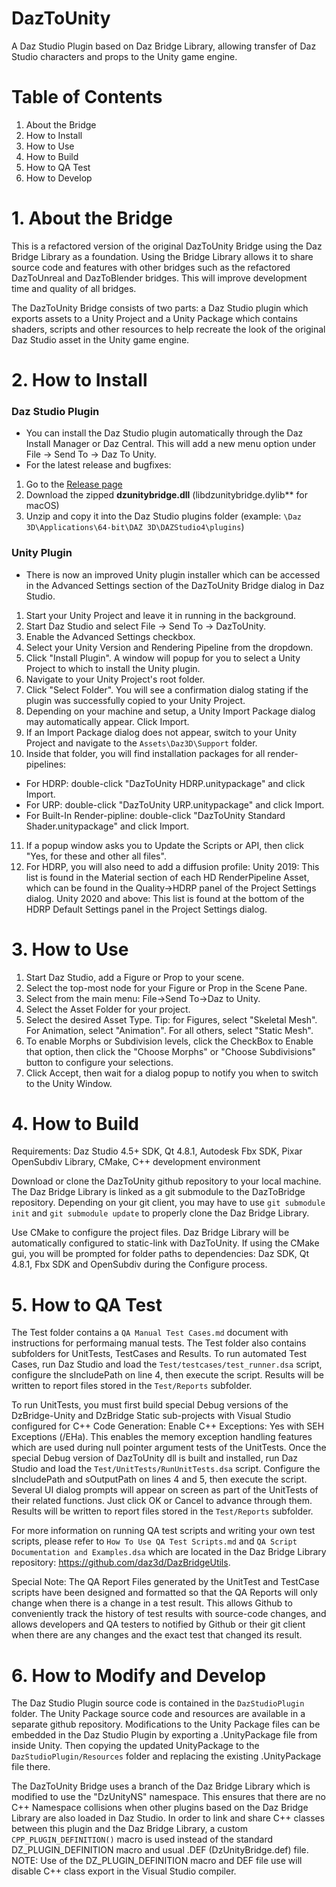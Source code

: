 # DazToUnity
A Daz Studio Plugin based on Daz Bridge Library, allowing transfer of Daz Studio characters and props to the Unity game engine.

# Table of Contents
1. About the Bridge
2. How to Install
3. How to Use
4. How to Build
5. How to QA Test
6. How to Develop


# 1. About the Bridge
This is a refactored version of the original DazToUnity Bridge using the Daz Bridge Library as a foundation. Using the Bridge Library allows it to share source code and features with other bridges such as the refactored DazToUnreal and DazToBlender bridges. This will improve development time and quality of all bridges.

The DazToUnity Bridge consists of two parts: a Daz Studio plugin which exports assets to a Unity Project and a Unity Package which contains shaders, scripts and other resources to help recreate the look of the original Daz Studio asset in the Unity game engine.


# 2. How to Install
### Daz Studio Plugin ###
- You can install the Daz Studio plugin automatically through the Daz Install Manager or Daz Central.  This will add a new menu option under File -> Send To -> Daz To Unity.
- For the latest release and bugfixes:
1. Go to the [Release page](https://github.com/daz3d/DazToUnity/releases)
2. Download the zipped **dzunitybridge.dll** (libdzunitybridge.dylib** for macOS)
3. Unzip and copy it into the Daz Studio plugins folder (example: `\Daz 3D\Applications\64-bit\DAZ 3D\DAZStudio4\plugins`)


### Unity Plugin ###
- There is now an improved Unity plugin installer which can be accessed in the Advanced Settings section of the DazToUnity Bridge dialog in Daz Studio.
1. Start your Unity Project and leave it in running in the background.
2. Start Daz Studio and select File -> Send To -> DazToUnity.
3. Enable the Advanced Settings checkbox.
4. Select your Unity Version and Rendering Pipeline from the dropdown.
5. Click "Install Plugin".  A window will popup for you to select a Unity Project to which to install the Unity plugin.
6. Navigate to your Unity Project's root folder.
7. Click "Select Folder".  You will see a confirmation dialog stating if the plugin was successfully copied to your Unity Project.
8. Depending on your machine and setup, a Unity Import Package dialog may automatically appear.  Click Import.
9. If an Import Package dialog does not appear, switch to your Unity Project and navigate to the `Assets\Daz3D\Support` folder.
10. Inside that folder, you will find installation packages for all render-pipelines:
   - For HDRP: double-click "DazToUnity HDRP.unitypackage" and click Import.
   - For URP: double-click "DazToUnity URP.unitypackage" and click Import.
   - For Built-In Render-pipline: double-click "DazToUnity Standard Shader.unitypackage" and click Import.
11. If a popup window asks you to Update the Scripts or API, then click "Yes, for these and other all files".
12. For HDRP, you will also need to add a diffusion profile: Unity 2019: This list is found in the Material section of each HD RenderPipeline Asset, which can be found in the Quality->HDRP panel of the Project Settings dialog. Unity 2020 and above: This list is found at the bottom of the HDRP Default Settings panel in the Project Settings dialog.


# 3. How to Use
1. Start Daz Studio, add a Figure or Prop to your scene.
2. Select the top-most node for your Figure or Prop in the Scene Pane.
3. Select from the main menu: File->Send To->Daz to Unity.
4. Select the Asset Folder for your project.
5. Select the desired Asset Type. Tip: for Figures, select "Skeletal Mesh".  For Animation, select "Animation".  For all others, select "Static Mesh".
6. To enable Morphs or Subdivision levels, click the CheckBox to Enable that option, then click the "Choose Morphs" or "Choose Subdivisions" button to configure your selections.
7. Click Accept, then wait for a dialog popup to notify you when to switch to the Unity Window.


# 4. How to Build
Requirements: Daz Studio 4.5+ SDK, Qt 4.8.1, Autodesk Fbx SDK, Pixar OpenSubdiv Library, CMake, C++ development environment

Download or clone the DazToUnity github repository to your local machine. The Daz Bridge Library is linked as a git submodule to the DazToBridge repository. Depending on your git client, you may have to use `git submodule init` and `git submodule update` to properly clone the Daz Bridge Library.

Use CMake to configure the project files. Daz Bridge Library will be automatically configured to static-link with DazToUnity. If using the CMake gui, you will be prompted for folder paths to dependencies: Daz SDK, Qt 4.8.1, Fbx SDK and OpenSubdiv during the Configure process.


# 5. How to QA Test
The Test folder contains a `QA Manual Test Cases.md` document with instructions for performaing manual tests.  The Test folder also contains subfolders for UnitTests, TestCases and Results. To run automated Test Cases, run Daz Studio and load the `Test/testcases/test_runner.dsa` script, configure the sIncludePath on line 4, then execute the script. Results will be written to report files stored in the `Test/Reports` subfolder.

To run UnitTests, you must first build special Debug versions of the DzBridge-Unity and DzBridge Static sub-projects with Visual Studio configured for C++ Code Generation: Enable C++ Exceptions: Yes with SEH Exceptions (/EHa). This enables the memory exception handling features which are used during null pointer argument tests of the UnitTests. Once the special Debug version of DazToUnity dll is built and installed, run Daz Studio and load the `Test/UnitTests/RunUnitTests.dsa` script. Configure the sIncludePath and sOutputPath on lines 4 and 5, then execute the script. Several UI dialog prompts will appear on screen as part of the UnitTests of their related functions. Just click OK or Cancel to advance through them. Results will be written to report files stored in the `Test/Reports` subfolder.

For more information on running QA test scripts and writing your own test scripts, please refer to `How To Use QA Test Scripts.md` and `QA Script Documentation and Examples.dsa` which are located in the Daz Bridge Library repository: https://github.com/daz3d/DazBridgeUtils.

Special Note: The QA Report Files generated by the UnitTest and TestCase scripts have been designed and formatted so that the QA Reports will only change when there is a change in a test result.  This allows Github to conveniently track the history of test results with source-code changes, and allows developers and QA testers to notified by Github or their git client when there are any changes and the exact test that changed its result.

# 6. How to Modify and Develop
The Daz Studio Plugin source code is contained in the `DazStudioPlugin` folder. The Unity Package source code and resources are available in a separate github repository. Modifications to the Unity Package files can be embedded in the Daz Studio Plugin by exporting a .UnityPackage file from inside Unity. Then copying the updated UnityPackage to the `DazStudioPlugin/Resources` folder and replacing the existing .UnityPackage file there.

The DazToUnity Bridge uses a branch of the Daz Bridge Library which is modified to use the "DzUnityNS" namespace. This ensures that there are no C++ Namespace collisions when other plugins based on the Daz Bridge Library are also loaded in Daz Studio. In order to link and share C++ classes between this plugin and the Daz Bridge Library, a custom `CPP_PLUGIN_DEFINITION()` macro is used instead of the standard DZ_PLUGIN_DEFINITION macro and usual .DEF (DzUnityBridge.def) file. NOTE: Use of the DZ_PLUGIN_DEFINITION macro and DEF file use will disable C++ class export in the Visual Studio compiler.
